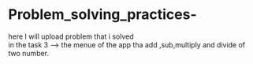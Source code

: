# Problem_solving_practices-
here I will upload problem that i solved  
in the task 3 --> the menue of the app tha add ,sub,multiply and divide of two number.
